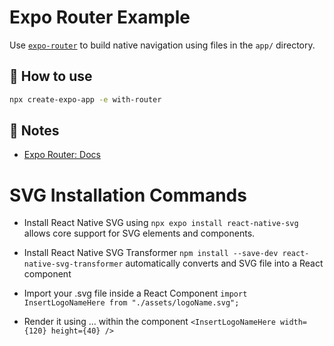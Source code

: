 # Expo Router Example

Use [`expo-router`](https://docs.expo.dev/router/introduction/) to build native navigation using files in the `app/` directory.

## 🚀 How to use

```sh
npx create-expo-app -e with-router
```

## 📝 Notes

- [Expo Router: Docs](https://docs.expo.dev/router/introduction/)

# SVG Installation Commands

- Install React Native SVG using ```npx expo install react-native-svg``` allows core support for SVG elements and components.

- Install React Native SVG Transformer ```npm install --save-dev react-native-svg-transformer``` automatically converts and SVG file into a React component

- Import your .svg file inside a React Component
  ```import InsertLogoNameHere from "./assets/logoName.svg";```

- Render it using ... within the component
  ```<InsertLogoNameHere width={120} height={40} />```